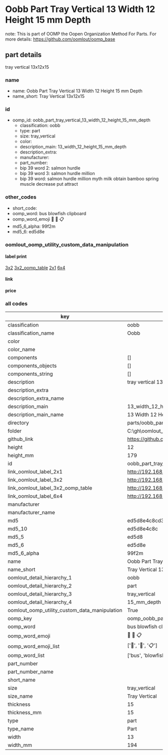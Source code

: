 # Oobb Part Tray Vertical 13 Width 12 Height 15 mm Depth  

note: This is part of OOMP the Oopen Organization Method For Parts. For more details: https://github.com/oomlout/oomp_base

##  part details
  



tray vertical 13x12x15



### name
* name: Oobb Part Tray Vertical 13 Width 12 Height 15 mm Depth
* name_short: Tray Vertical 13x12x15 
### id
* oomp_id: oobb_part_tray_vertical_13_width_12_height_15_mm_depth
  * classification: oobb
  * type: part
  * size: tray_vertical
  * color: 
  * description_main: 13_width_12_height_15_mm_depth
  * description_extra: 
  * manufacturer: 
  * part_number: 
  * bip 39 word 2: salmon hurdle
  * bip 39 word 3: salmon hurdle million
  * bip 39 word: salmon hurdle million myth milk obtain bamboo spring muscle decrease put attract

### other_codes
* short_code: 
* oomp_word: bus blowfish clipboard
* oomp_word_emoji :bus: :blowfish: :clipboard:
* md5_6_alpha: 99f2m
* md5_6: ed5d8e






### oomlout_oomp_utility_custom_data_manipulation
#### label print
[3x2](http://192.168.1.245:1112/?label=oomp%2099f2m)
[3x2_oomp_table](http://192.168.1.108:1112/?label=oomp%2099f2m)
[2x1](http://192.168.1.242:1112/?label=oomp%2099f2m)
[6x4](http://192.168.1.55:1112/?label=oomp%2099f2m)    

#### link

                              

#### price







### all codes 
| key | value |  
| --- | --- |  
| classification | oobb |  
| classification_name | Oobb |  
| color |  |  
| color_name |  |  
| components | [] |  
| components_objects | [] |  
| components_string | [] |  
| description | tray vertical 13x12x15 |  
| description_extra |  |  
| description_extra_name |  |  
| description_main | 13_width_12_height_15_mm_depth |  
| description_main_name | 13 Width 12 Height 15 mm Depth |  
| directory | parts/oobb_part_tray_vertical_13_width_12_height_15_mm_depth |  
| folder | C:\gh\oomlout_oobb_version_4_generated_parts\parts\oobb_part_tray_vertical_13_width_12_height_15_mm_depth |  
| github_link | https://github.com/oomlout/oomlout_oomp_part_src/tree/main/parts/oobb_part_tray_vertical_13_width_12_height_15_mm_depth |  
| height | 12 |  
| height_mm | 179 |  
| id | oobb_part_tray_vertical_13_width_12_height_15_mm_depth |  
| link_oomlout_label_2x1 | http://192.168.1.242:1112/?label=oomp%2099f2m |  
| link_oomlout_label_3x2 | http://192.168.1.245:1112/?label=oomp%2099f2m |  
| link_oomlout_label_3x2_oomp_table | http://192.168.1.108:1112/?label=oomp%2099f2m |  
| link_oomlout_label_6x4 | http://192.168.1.55:1112/?label=oomp%2099f2m |  
| manufacturer |  |  
| manufacturer_name |  |  
| md5 | ed5d8e4c8cd3224262464929195be5f3 |  
| md5_10 | ed5d8e4c8c |  
| md5_5 | ed5d8 |  
| md5_6 | ed5d8e |  
| md5_6_alpha | 99f2m |  
| name | Oobb Part Tray Vertical 13 Width 12 Height 15 mm Depth |  
| name_short | Tray Vertical 13x12x15  |  
| oomlout_detail_hierarchy_1 | oobb |  
| oomlout_detail_hierarchy_2 | part |  
| oomlout_detail_hierarchy_3 | tray_vertical |  
| oomlout_detail_hierarchy_4 | 15_mm_depth |  
| oomlout_oomp_utility_custom_data_manipulation | True |  
| oomp_key | oomp_oobb_part_tray_vertical_13_width_12_height_15_mm_depth |  
| oomp_word | bus blowfish clipboard |  
| oomp_word_emoji | :bus: :blowfish: :clipboard: |  
| oomp_word_emoji_list | [':bus:', ':blowfish:', ':clipboard:'] |  
| oomp_word_list | ['bus', 'blowfish', 'clipboard'] |  
| part_number |  |  
| part_number_name |  |  
| short_name |  |  
| size | tray_vertical |  
| size_name | Tray Vertical |  
| thickness | 15 |  
| thickness_mm | 15 |  
| type | part |  
| type_name | Part |  
| width | 13 |  
| width_mm | 194 |  
